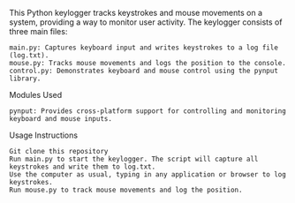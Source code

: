 This Python keylogger tracks keystrokes and mouse movements on a system, providing a way to monitor user activity. The keylogger consists of three main files:

    main.py: Captures keyboard input and writes keystrokes to a log file (log.txt).
    mouse.py: Tracks mouse movements and logs the position to the console.
    control.py: Demonstrates keyboard and mouse control using the pynput library.

Modules Used

    pynput: Provides cross-platform support for controlling and monitoring keyboard and mouse inputs.

Usage Instructions

    Git clone this repository 
    Run main.py to start the keylogger. The script will capture all keystrokes and write them to log.txt.
    Use the computer as usual, typing in any application or browser to log keystrokes.
    Run mouse.py to track mouse movements and log the position.

